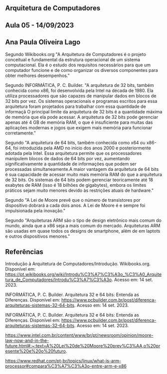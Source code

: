 ## Arquitetura de Computadores
## Aula 05 - 14/09/2023
## Ana Paula Oliveira Lago

 Segundo Wikibooks.org "A Arquitetura de Computadores é o projeto conceitual e fundamental da estrutura operacional de um sistema computacional. Ela é o estudo dos requisitos necessários para que um computador funcione e de como organizar os diversos componentes para obter melhores desempenhos."

 Segundo INFORMÁTICA, P. C. Builder. "A arquitetura de 32 bits, também conhecida como x86, foi desenvolvida pela Intel na década de 1980. Ela utiliza processadores que são capazes de manipular dados em blocos de 32 bits por vez. Os sistemas operacionais e programas escritos para essa arquitetura foram projetados para trabalhar com essa quantidade de informaçã
 O principal limite da arquitetura de 32 bits é a quantidade máxima de memória que ela pode acessar. A arquitetura de 32 bits pode gerenciar apenas até 4 GB de memória RAM, o que é insuficiente para muitas das aplicações modernas e jogos que exigem mais memória para funcionar corretamente."

 Segundo  "A arquitetura de 64 bits, também conhecida como x64 ou x86-64, foi introduzida pela AMD no início dos anos 2000 e posteriormente adotada pela Intel. Essa arquitetura permite que os processadores manipulem blocos de dados de 64 bits por vez, aumentando significativamente a quantidade de informações que podem ser processadas simultaneamente.A maior vantagem da arquitetura de 64 bits é sua capacidade de acessar muito mais memória RAM do que a arquitetura de 32 bits. Os sistemas de 64 bits podem gerenciar teoricamente até 18 exabytes de RAM (isso é 18 bilhões de gigabytes), embora os limites práticos sejam muito menores devido às restrições atuais de hardware."

 Segundo "A Lei de Moore prevê que o número de transistores por dispositivo dobrará a cada dois anos. A Lei de Moore é e sempre foi impulsionada pela inovação."

Segundo  "Arquiteturas ARM são o tipo de design eletrônico mais comum do mundo, ainda que a x86 seja a mais comum do mercado. Arquiteturas ARM são usadas em quase todos os designs de smartphone, além de em laptots e outros dispositivos menores."

















## Referências
Introdução à Arquitetura de Computadores/Introdução. Wikibooks.org. Disponível em: <https://pt.wikibooks.org/wiki/Introdu%C3%A7%C3%A3o_%C3%A0_Arquitetura_de_Computadores/Introdu%C3%A7%C3%A3o>. Acesso em: 14 set. 2023.

INFORMÁTICA, P. C. Builder. Arquitetura 32 e 64 bits: Entenda as Diferenças. Disponível em: <https://www.pcbuilder.com.br/post/diferenca-arquiteturas-sistemas-32-64-bits>. Acesso em: 14 set. 2023.

INFORMÁTICA, P. C. Builder. Arquitetura 32 e 64 bits: Entenda as Diferenças. Disponível em: <https://www.pcbuilder.com.br/post/diferenca-arquiteturas-sistemas-32-64-bits>. Acesso em: 14 set. 2023.

https://www.intel.com.br/content/www/br/pt/newsroom/opinion/moore-law-now-and-in-the-future.html#:~:text=A%20Lei%20de%20Moore%20prev%C3%AA,o%20presente%20e%20o%20futuro.

https://www.redhat.com/pt-br/topics/linux/what-is-arm-processor#compara%C3%A7%C3%A3o-entre-arm-e-x86



